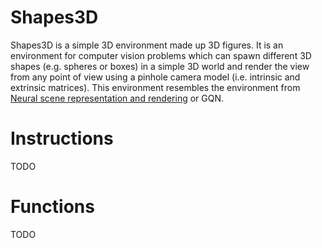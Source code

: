 # Shapes3D

Shapes3D is a simple 3D environment made up 3D figures. It is an environment for computer vision problems which can spawn different 3D shapes (e.g. spheres or boxes) in a simple 3D world and render the view from any point of view  using a pinhole camera model (i.e. intrinsic and extrinsic matrices). This environment resembles the environment from [Neural scene representation and rendering](https://deepmind.com/blog/article/neural-scene-representation-and-rendering) or GQN.

# Instructions

TODO 

# Functions

TODO


